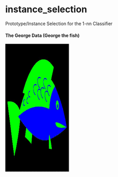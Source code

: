 # instance_selection
Prototype/Instance Selection for the 1-nn Classifier

#### The George Data (George the fish)
<img src="https://github.com/LucyKuncheva/instance_selection/blob/master/GeorgeImage.jpg" width="200" height="400" />

